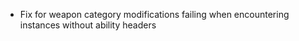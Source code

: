 - Fix for weapon category modifications failing when encountering instances without ability headers
